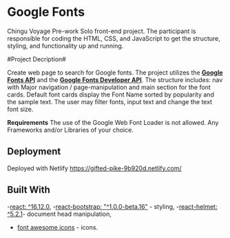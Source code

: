 # Google Fonts

Chingu Voyage Pre-work Solo front-end project. The participant is responsible for coding the HTML, CSS, and JavaScript to get the structure, styling, and functionality up and running.

#Project Decription#

Create web page to search for Google fonts. The project utilizes the [**Google Fonts API**](https://developers.google.com/fonts/docs/getting_started) and the [**Google Fonts Developer API**](https://developers.google.com/fonts/docs/developer_api).
The structure includes: nav with Major navigation / page-manipulation and main section for the font cards.
Default font cards display the Font Name sorted by popularity and the sample text. The user may filter fonts, input text and change the text font size.

**Requirements**
The use of the Google Web Font Loader is not allowed.
Any Frameworks and/or Libraries of your choice.

## Deployment

Deployed with Netlify
https://gifted-pike-9b920d.netlify.com/

## Built With

-[react: ^16.12.0](https://reactjs.org/docs/getting-started.html), -[react-bootstrap: "^1.0.0-beta.16"](https://react-bootstrap.github.io/getting-started/introduction) - styling, -[react-helmet: ^5.2.1](https://github.com/nfl/react-helmet/blob/master/README.md)- document head manipulation,

- [font awesome icons](https://fontawesome.com/icons?d=gallery&m=free) - icons.
